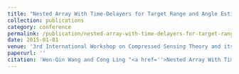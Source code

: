 ```yaml
---
title: "Nested Array With Time-Delayers for Target Range and Angle Estimation"
collection: publications
category: conference
permalink: /publication/nested-array-with-time-delayers-for-target-range-and-angle-estimation
date: 2015-01-01
venue: '3rd International Workshop on Compressed Sensing Theory and its Applications to Radar'
paperurl: ''
citation: 'Wen-Qin Wang and Cong Ling "<a href=''>Nested Array With Time-Delayers for Target Range and Angle Estimation</a>", 3rd International Workshop on Compressed Sensing Theory and its Applications to Radar, Sonar, and Remote Sensing (CoSeRa) 2015.'
---
```


